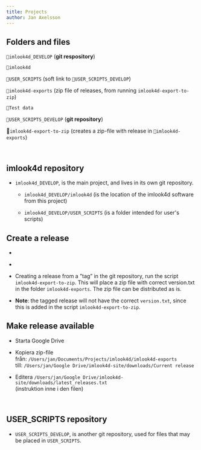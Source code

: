 ```yaml
---
title: Projects
author: Jan Axelsson
---
```


Folders and files
-----------------

`📁imlook4d_DEVELOP` (**git respository**)

`📁imlook4d`

`📁USER_SCRIPTS` (soft link to `📁USER_SCRIPTS_DEVELOP`)

`📁imlook4d-exports` (zip file of releases, from running
`imlook4d-export-to-zip`)

`📁Test data`

`📁USER_SCRIPTS_DEVELOP` (**git repository**)

📄`imlook4d-export-to-zip` (creates a zip-file with release in
`📁imlook4d-exports`)

 

imlook4d repository
-------------------

-   `imlook4d_DEVELOP`, is the main project, and lives in its own git
    repository.

    -   `imlook4d_DEVELOP/imlook4d` (is the location of the imlook4d software
        from this project)

    -   `imlook4d_DEVELOP/USER_SCRIPTS` (is a folder intended for user's
        scripts)

Create a release
----------------

-    

-    

-   Creating a release from a ”tag” in the git repository, run the script
    `imlook4d-export-to-zip`. This will place a zip file with correct
    version.txt in the folder `imlook4d-exports`. The zip file can be
    distributed as is.

-   **Note**: the tagged release will not have the correct `version.txt`, since
    this is added in the script `imlook4d-export-to-zip`.

Make release available
----------------------

-   Starta Google Drive

-   Kopiera zip-file  
    från: `/Users/jan/Documents/Projects/imlook4d/imlook4d-exports`  
    till: `/Users/jan/Google Drive/imlook4d-site/downloads/Current release`

-   Editera `/Users/jan/Google
    Drive/imlook4d-site/downloads/latest_releases.txt`  
    (instruktion inne i den filen)

 

USER_SCRIPTS repository
-----------------------

-   `USER_SCRIPTS_DEVELOP`, is another git repository, used for files that may
    be placed in `USER_SCRIPTS`.

 
